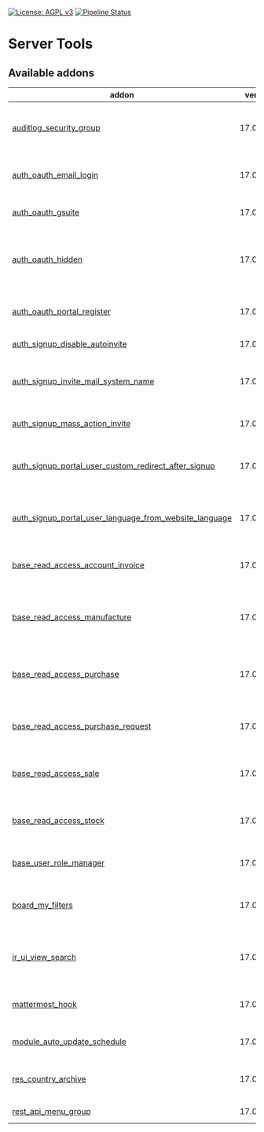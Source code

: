 [![License: AGPL v3](https://img.shields.io/badge/License-AGPL%20v3-blue.svg)](https://www.gnu.org/licenses/agpl-3.0)
[![Pipeline Status](https://gitlab.com/tawasta/odoo/server-tools/badges/17.0-dev/pipeline.svg)](https://gitlab.com/tawasta/odoo/server-tools/-/pipelines/)

Server Tools
============

[//]: # (addons)

Available addons
----------------
addon | version | maintainers | summary
--- | --- | --- | ---
[auditlog_security_group](auditlog_security_group/) | 17.0.1.0.0 |  | Add a new security group that allows users to read auditlogs
[auth_oauth_email_login](auth_oauth_email_login/) | 17.0.1.0.0 |  | Find correct user with email when logging in with oAuth2
[auth_oauth_gsuite](auth_oauth_gsuite/) | 17.0.1.0.0 |  | Adds Google G Suite specific options
[auth_oauth_hidden](auth_oauth_hidden/) | 17.0.1.0.0 |  | Adds a parameter for OAuth providers to allow hiding them
[auth_oauth_portal_register](auth_oauth_portal_register/) | 17.0.1.0.0 |  | Enables registering with OAuth without opening signup
[auth_signup_disable_autoinvite](auth_signup_disable_autoinvite/) | 17.0.1.0 |  | Disable signup auto invite
[auth_signup_invite_mail_system_name](auth_signup_invite_mail_system_name/) | 17.0.1.0 |  | Adds field to res.company to define system name. Changes invite mail.
[auth_signup_mass_action_invite](auth_signup_mass_action_invite/) | 17.0.1.0.1 |  | Send invite mail with mass action
[auth_signup_portal_user_custom_redirect_after_signup](auth_signup_portal_user_custom_redirect_after_signup/) | 17.0.1.0.0 |  | Add support for redirecting to a user-specific page after signup email
[auth_signup_portal_user_language_from_website_language](auth_signup_portal_user_language_from_website_language/) | 17.0.1.0.0 |  | Auth Signup: Portal User Language from Website Language
[base_read_access_account_invoice](base_read_access_account_invoice/) | 17.0.1.0.0 |  | Adds a new group that can read invoicing model data
[base_read_access_manufacture](base_read_access_manufacture/) | 17.0.1.0.1 |  | Adds a new group that can read manufacturing-related model data
[base_read_access_purchase](base_read_access_purchase/) | 17.0.1.0.0 |  | Adds a new group that can read purchase-related model data
[base_read_access_purchase_request](base_read_access_purchase_request/) | 17.0.1.0.0 |  | Adds a new group that can read PR-related model data
[base_read_access_sale](base_read_access_sale/) | 17.0.1.0.0 |  | Adds a new group that can read sales model data
[base_read_access_stock](base_read_access_stock/) | 17.0.1.1.0 |  | Adds a new group that can read inventory-related model data
[base_user_role_manager](base_user_role_manager/) | 17.0.1.1.3 |  | Allow user to manage users and their roles
[board_my_filters](board_my_filters/) | 17.0.1.0.0 |  | Users can edit their own and shared filters from Dashboards
[ir_ui_view_search](ir_ui_view_search/) | 17.0.1.0.0 |  | Ability to search ir_ui_view by external id and module
[mattermost_hook](mattermost_hook/) | 17.0.1.0.0 |  | Adds possible to use Mattermost hooks
[module_auto_update_schedule](module_auto_update_schedule/) | 17.0.1.0.0 |  | Run Module Auto Update on a schedule
[res_country_archive](res_country_archive/) | 17.0.1.0.0 |  | Ability to archive countries and states
[rest_api_menu_group](rest_api_menu_group/) | 17.0.1.0.1 |  | Rest api menu group

[//]: # (end addons)
